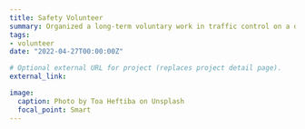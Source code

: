 ```yaml
---
title: Safety Volunteer
summary: Organized a long-term voluntary work in traffic control on a daily basis, as the captain of Traffic Safety Volunteer Group in Security Department.
tags:
- volunteer
date: "2022-04-27T00:00:00Z"

# Optional external URL for project (replaces project detail page).
external_link:

image:
  caption: Photo by Toa Heftiba on Unsplash
  focal_point: Smart
---
```

